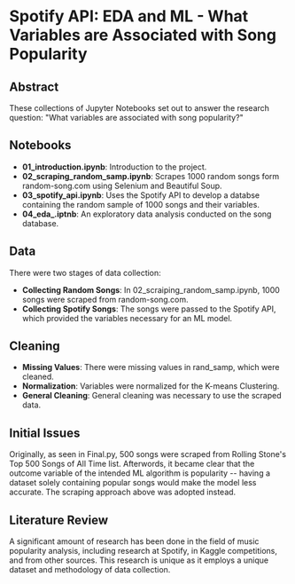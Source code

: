 # Spotify API: EDA and ML - What Variables are Associated with Song Popularity
## Abstract
These collections of Jupyter Notebooks set out to answer the research question: "What variables are associated with song popularity?"

## Notebooks
- **01_introduction.ipynb**: Introduction to the project.
- **02_scraping_random_samp.ipynb**: Scrapes 1000 random songs form random-song.com using Selenium and Beautiful Soup.
- **03_spotify_api.ipynb**: Uses the Spotify API to develop a databse containing the random sample of 1000 songs and their variables.
- **04_eda_.iptnb**: An exploratory data analysis conducted on the song database.

## Data
There were two stages of data collection:
- **Collecting Random Songs**: In 02_scraiping_random_samp.ipynb, 1000 songs were scraped from random-song.com.
- **Collecting Spotify Songs**: The songs were passed to the Spotify API, which provided the variables necessary for an ML model.

## Cleaning
- **Missing Values**: There were missing values in rand_samp, which were cleaned.
- **Normalization**: Variables were normalized for the K-means Clustering.
- **General Cleaning**: General cleaning was necessary to use the scraped data.

## Initial Issues
Originally, as seen in Final.py, 500 songs were scraped from Rolling Stone's Top 500 Songs of All Time list. Afterwords, it became clear that the outcome variable of the intended ML algorithm is popularity -- having a dataset solely containing popular songs would make the model less accurate. The scraping approach above was adopted instead.

## Literature Review
A significant amount of research has been done in the field of music popularity analysis, including research at Spotify, in Kaggle competitions, and from other sources. This research is unique as it employs a unique dataset and methodology of data collection.
